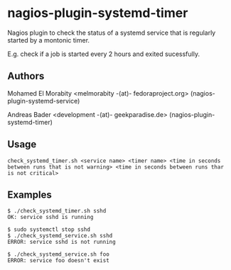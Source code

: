 # nagios-plugin-systemd-timer

Nagios plugin to check the status of a systemd service that is regularly started by a montonic timer.

E.g. check if a job is started every 2 hours and exited sucessfully.

## Authors

Mohamed El Morabity <melmorabity -(at)- fedoraproject.org> (nagios-plugin-systemd-service)

Andreas Bader <development -(at)- geekparadise.de> (nagios-plugin-systemd-timer)

## Usage

    check_systemd_timer.sh <service name> <timer name> <time in seconds between runs that is not warning> <time in seconds between runs thar is not critical>

## Examples

    $ ./check_systemd_timer.sh sshd
    OK: service sshd is running

    $ sudo systemctl stop sshd
    $ ./check_systemd_service.sh sshd
    ERROR: service sshd is not running

    $ ./check_systemd_service.sh foo
    ERROR: service foo doesn't exist
